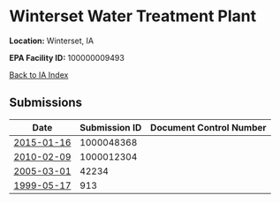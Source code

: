 # Winterset Water Treatment Plant

**Location:** Winterset, IA

**EPA Facility ID:** 100000009493

[Back to IA Index](../../index.md)

## Submissions

| Date | Submission ID | Document Control Number |
|------|--------------|-------------------------|
| [2015-01-16](submissions/1000048368.md) | 1000048368 |  |
| [2010-02-09](submissions/1000012304.md) | 1000012304 |  |
| [2005-03-01](submissions/42234.md) | 42234 |  |
| [1999-05-17](submissions/913.md) | 913 |  |
